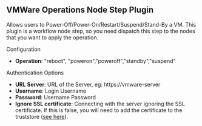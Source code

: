 
## VMWare Operations Node Step Plugin

Allows users to Power-Off/Power-On/Restart/Suspend/Stand-By a VM. 
This plugin is a workflow node step, so you need dispatch this step to the nodes that you want to apply the operation.

Configuration

* **Operation**: "reboot", "poweron","poweroff","standby","suspend"

Authentication Options

* **URL Server**:  URL of the Server, eg: https://vmware-server
* **Username**: Login Username
* **Password**: Username Password
* **Ignore SSL certificate**:  Connecting with the server ignoring the SSL certificate. If this is false, you will need to add the certificate to the truststore ([see here](../../administration/projects/resource-model-sources/vmware-plugin.html#connecting-using-certificate)).


